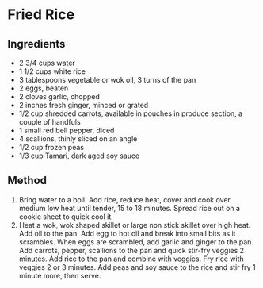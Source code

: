 # Fried Rice

## Ingredients

* 2 3/4 cups water
* 1 1/2 cups white rice
* 3 tablespoons vegetable or wok oil, 3 turns of the pan
* 2 eggs, beaten
* 2 cloves garlic, chopped
* 2 inches fresh ginger, minced or grated
* 1/2 cup shredded carrots, available in pouches in produce section, a couple of handfuls
* 1 small red bell pepper, diced
* 4 scallions, thinly sliced on an angle
* 1/2 cup frozen peas
* 1/3 cup Tamari, dark aged soy sauce

## Method

1. Bring water to a boil. Add rice, reduce heat, cover and cook over medium low heat until
tender, 15 to 18 minutes. Spread rice out on a cookie sheet to quick cool it.
1. Heat a wok, wok shaped skillet or large non stick skillet over high heat. Add oil to the pan.
Add egg to hot oil and break into small bits as it scrambles. When eggs are scrambled, add
garlic and ginger to the pan. Add carrots, pepper, scallions to the pan and quick stir-fry
veggies 2 minutes. Add rice to the pan and combine with veggies. Fry rice with veggies 2 or
3 minutes. Add peas and soy sauce to the rice and stir fry 1 minute more, then serve.
